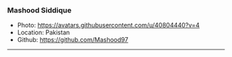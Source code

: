 ### Mashood Siddique
- Photo: https://avatars.githubusercontent.com/u/40804440?v=4
- Location: Pakistan
- Github: https://github.com/Mashood97
***
